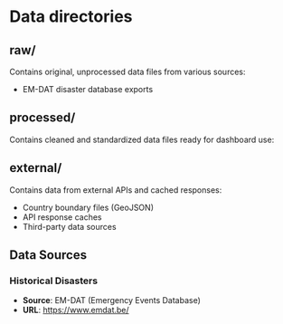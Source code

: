 # Data directories

## raw/
Contains original, unprocessed data files from various sources:
- EM-DAT disaster database exports

## processed/
Contains cleaned and standardized data files ready for dashboard use:

## external/
Contains data from external APIs and cached responses:
- Country boundary files (GeoJSON)
- API response caches
- Third-party data sources

## Data Sources

### Historical Disasters
- **Source**: EM-DAT (Emergency Events Database)
- **URL**: https://www.emdat.be/
